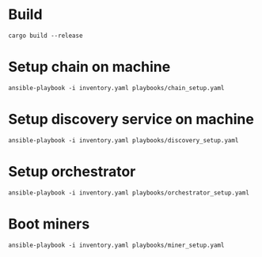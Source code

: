 
# Build  
`
cargo build --release
`

# Setup chain on machine
`
ansible-playbook -i inventory.yaml playbooks/chain_setup.yaml
`

# Setup discovery service on machine

`
ansible-playbook -i inventory.yaml playbooks/discovery_setup.yaml
`

# Setup orchestrator
`
ansible-playbook -i inventory.yaml playbooks/orchestrator_setup.yaml
`

# Boot miners

`
ansible-playbook -i inventory.yaml playbooks/miner_setup.yaml
`